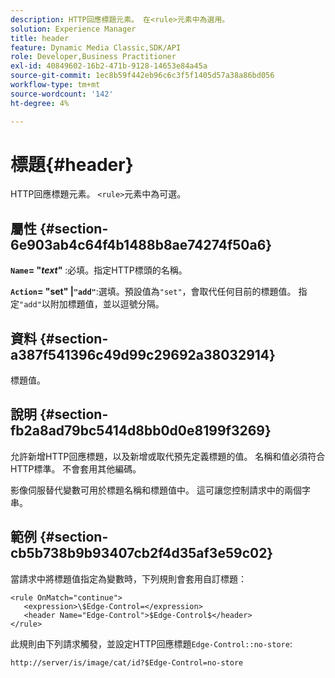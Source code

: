 ```yaml
---
description: HTTP回應標題元素。 在<rule>元素中為選用。
solution: Experience Manager
title: header
feature: Dynamic Media Classic,SDK/API
role: Developer,Business Practitioner
exl-id: 40849602-16b2-471b-9128-14653e84a45a
source-git-commit: 1ec8b59f442eb96c6c3f5f1405d57a38a86bd056
workflow-type: tm+mt
source-wordcount: '142'
ht-degree: 4%

---
```


# 標題{#header}

HTTP回應標題元素。 `<rule>`元素中為可選。

## 屬性 {#section-6e903ab4c64f4b1488b8ae74274f50a6}

**`Name`= &quot;*text*&quot;** :必填。指定HTTP標頭的名稱。

**`Action`= &quot;set&quot; |`"add"`**:選填。預設值為`"set"`，會取代任何目前的標題值。 指定`"add"`以附加標題值，並以逗號分隔。

## 資料 {#section-a387f541396c49d99c29692a38032914}

標題值。

## 說明 {#section-fb2a8ad79bc5414d8bb0d0e8199f3269}

允許新增HTTP回應標題，以及新增或取代預先定義標題的值。 名稱和值必須符合HTTP標準。 不會套用其他編碼。

影像伺服替代變數可用於標題名稱和標題值中。 這可讓您控制請求中的兩個字串。

## 範例 {#section-cb5b738b9b93407cb2f4d35af3e59c02}

當請求中將標題值指定為變數時，下列規則會套用自訂標題：

```
<rule OnMatch="continue">
   <expression>\$Edge-Control=</expression>
   <header Name="Edge-Control">$Edge-Control$</header>
</rule>
```

此規則由下列請求觸發，並設定HTTP回應標題`Edge-Control::no-store`:

`http://server/is/image/cat/id?$Edge-Control=no-store`
